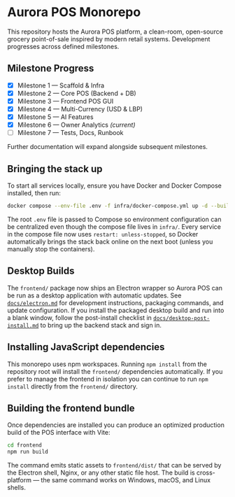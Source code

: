 # Aurora POS Monorepo

This repository hosts the Aurora POS platform, a clean-room, open-source grocery point-of-sale inspired by modern retail systems. Development progresses across defined milestones.

## Milestone Progress
- [x] Milestone 1 — Scaffold & Infra
- [x] Milestone 2 — Core POS (Backend + DB)
- [x] Milestone 3 — Frontend POS GUI
- [x] Milestone 4 — Multi-Currency (USD & LBP)
- [x] Milestone 5 — AI Features
- [x] Milestone 6 — Owner Analytics *(current)*
- [ ] Milestone 7 — Tests, Docs, Runbook

Further documentation will expand alongside subsequent milestones.

## Bringing the stack up

To start all services locally, ensure you have Docker and Docker Compose installed, then run:

```sh
docker compose --env-file .env -f infra/docker-compose.yml up -d --build
```

The root `.env` file is passed to Compose so environment configuration can be centralized even though the compose file lives in `infra/`. Every service in the compose file now uses `restart: unless-stopped`, so Docker automatically brings the stack back online on the next boot (unless you manually stop the containers).

## Desktop Builds

The `frontend/` package now ships an Electron wrapper so Aurora POS can be run as a desktop application with automatic updates.
See [`docs/electron.md`](docs/electron.md) for development instructions, packaging commands, and update configuration.
If you install the packaged desktop build and run into a blank window, follow the
post-install checklist in [`docs/desktop-post-install.md`](docs/desktop-post-install.md)
to bring up the backend stack and sign in.

## Installing JavaScript dependencies

This monorepo uses npm workspaces. Running `npm install` from the repository root will install the `frontend/` dependencies automatically.
If you prefer to manage the frontend in isolation you can continue to run `npm install` directly from the `frontend/` directory.

## Building the frontend bundle

Once dependencies are installed you can produce an optimized production build of the POS interface with Vite:

```sh
cd frontend
npm run build
```

The command emits static assets to `frontend/dist/` that can be served by the Electron shell, Nginx, or any other static file
host. The build is cross-platform — the same command works on Windows, macOS, and Linux shells.
